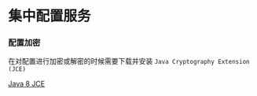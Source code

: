 # 集中配置服务

### 配置加密

在对配置进行加密或解密的时候需要下载并安装 `Java Cryptography Extension (JCE)`

[Java 8 JCE ](http://www.oracle.com/technetwork/java/javase/downloads/jce8-download-2133166.html)

